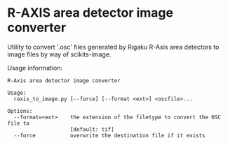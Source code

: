 R-AXIS area detector image converter
================================

Utility to convert '.osc' files generated by Rigaku R-Axis area
detectors to image files by way of scikits-image.

Usage information:
```
R-Axis area detector image converter
  
Usage:
  raxis_to_image.py [--force] [--format <ext>] <oscfile>...
  
Options:
  --format=<ext>    the extension of the filetype to convert the OSC file to
                    [default: tif]
  --force           overwrite the destination file if it exists
````
